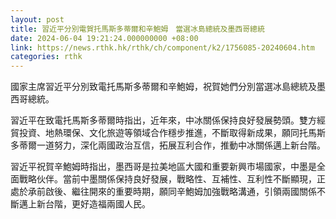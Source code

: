 ```yaml
---
layout: post
title: 習近平分別電賀托馬斯多蒂爾和辛鮑姆　當選冰島總統及墨西哥總統
date: 2024-06-04 19:21:24.000000000 +08:00
link: https://news.rthk.hk/rthk/ch/component/k2/1756085-20240604.htm
categories: rthk
---
```


國家主席習近平分別致電托馬斯多蒂爾和辛鮑姆，祝賀她們分別當選冰島總統及墨西哥總統。

習近平在致電托馬斯多蒂爾時指出，近年來，中冰關係保持良好發展勢頭。雙方經貿投資、地熱環保、文化旅遊等領域合作穩步推進，不斷取得新成果，願同托馬斯多蒂爾一道努力，深化兩國政治互信，拓展互利合作，推動中冰關係邁上新台階。

習近平祝賀辛鮑姆時指出，墨西哥是拉美地區大國和重要新興市場國家，中墨是全面戰略伙伴。當前中墨關係保持良好發展，戰略性、互補性、互利性不斷顯現，正處於承前啟後、繼往開來的重要時期，願同辛鮑姆加強戰略溝通，引領兩國關係不斷邁上新台階，更好造福兩國人民。
